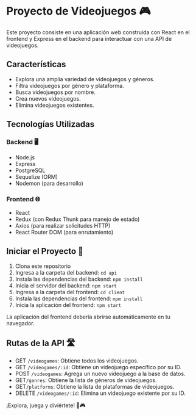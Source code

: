 # Proyecto de Videojuegos 🎮

Este proyecto consiste en una aplicación web construida con React en el frontend y Express en el backend para interactuar con una API de videojuegos.

## Características

- Explora una amplia variedad de videojuegos y géneros.
- Filtra videojuegos por género y plataforma.
- Busca videojuegos por nombre.
- Crea nuevos videojuegos.
- Elimina videojuegos existentes.

## Tecnologías Utilizadas

### Backend 🖥️
- Node.js
- Express
- PostgreSQL
- Sequelize (ORM)
- Nodemon (para desarrollo)

### Frontend 🌐
- React
- Redux (con Redux Thunk para manejo de estado)
- Axios (para realizar solicitudes HTTP)
- React Router DOM (para enrutamiento)

## Iniciar el Proyecto 🚀

1. Clona este repositorio
2. Ingresa a la carpeta del backend: `cd api`
3. Instala las dependencias del backend: `npm install`
4. Inicia el servidor del backend: `npm start`
5. Ingresa a la carpeta del frontend: `cd client`
6. Instala las dependencias del frontend: `npm install`
7. Inicia la aplicación del frontend: `npm start`

La aplicación del frontend debería abrirse automáticamente en tu navegador.

## Rutas de la API 🛣️

- GET `/videogames`: Obtiene todos los videojuegos.
- GET `/videogames/:id`: Obtiene un videojuego específico por su ID.
- POST `/videogames`: Agrega un nuevo videojuego a la base de datos.
- GET`/genres`: Obtiene la lista de géneros de videojuegos.
- GET`/platforms`: Obtiene la lista de plataformas de videojuegos.
- DELETE `/videogames/:id`: Elimina un videojuego existente por su ID.

¡Explora, juega y diviértete! 🚀🎮

